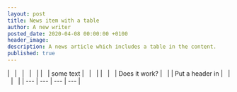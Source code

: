 ```yaml
---
layout: post
title: News item with a table
author: A new writer
posted_date: 2020-04-08 00:00:00 +0100
header_image:
description: A news article which includes a table in the content.
published: true
---
```


| &nbsp; | &nbsp; | &nbsp; | &nbsp; |
| &nbsp; | some text | &nbsp; | &nbsp; |
| &nbsp; | &nbsp; | Does it work? | &nbsp; |
| Put a header in | &nbsp; | &nbsp; | &nbsp; |
| --- | --- | --- | --- |

&nbsp;